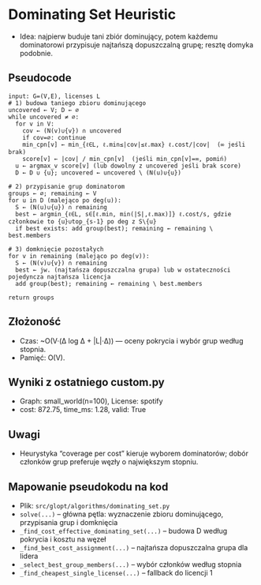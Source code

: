 # Dominating Set Heuristic

- Idea: najpierw buduje tani zbiór dominujący, potem każdemu dominatorowi przypisuje najtańszą dopuszczalną grupę; resztę domyka podobnie.

## Pseudocode
```
input: G=(V,E), licenses L
# 1) budowa taniego zbioru dominującego
uncovered ← V; D ← ∅
while uncovered ≠ ∅:
  for v in V:
    cov ← (N(v)∪{v}) ∩ uncovered
    if cov=∅: continue
    min_cpn[v] ← min_{ℓ∈L, ℓ.min≤|cov|≤ℓ.max} ℓ.cost/|cov|  (∞ jeśli brak)
    score[v] ← |cov| / min_cpn[v]  (jeśli min_cpn[v]=∞, pomiń)
  u ← argmax_v score[v] (lub dowolny z uncovered jeśli brak score)
  D ← D ∪ {u}; uncovered ← uncovered \ (N(u)∪{u})

# 2) przypisanie grup dominatorom
groups ← ∅; remaining ← V
for u in D (malejąco po deg(u)):
  S ← (N(u)∪{u}) ∩ remaining
  best ← argmin_{ℓ∈L, s∈[ℓ.min, min(|S|,ℓ.max)]} ℓ.cost/s, gdzie członkowie to {u}∪top_{s-1} po deg z S\{u}
  if best exists: add group(best); remaining ← remaining \ best.members

# 3) domknięcie pozostałych
for v in remaining (malejąco po deg(v)):
  S ← (N(v)∪{v}) ∩ remaining
  best ← jw. (najtańsza dopuszczalna grupa) lub w ostateczności pojedyncza najtańsza licencja
  add group(best); remaining ← remaining \ best.members

return groups
```

## Złożoność
- Czas: ~O(V·(Δ log Δ + |L|·Δ)) — oceny pokrycia i wybór grup według stopnia.
- Pamięć: O(V).

## Wyniki z ostatniego custom.py
- Graph: small_world(n=100), License: spotify
- cost: 872.75, time_ms: 1.28, valid: True

## Uwagi
- Heurystyka “coverage per cost” kieruje wyborem dominatorów; dobór członków grup preferuje węzły o największym stopniu.

## Mapowanie pseudokodu na kod
- Plik: `src/glopt/algorithms/dominating_set.py`
- `solve(...)` – główna pętla: wyznaczenie zbioru dominującego, przypisania grup i domknięcia
- `_find_cost_effective_dominating_set(...)` – budowa D według pokrycia i kosztu na węzeł
- `_find_best_cost_assignment(...)` – najtańsza dopuszczalna grupa dla lidera
- `_select_best_group_members(...)` – wybór członków według stopnia
- `_find_cheapest_single_license(...)` – fallback do licencji 1

